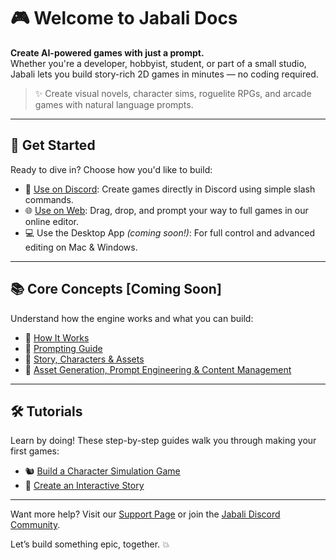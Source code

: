 # 🎮 Welcome to Jabali Docs

**Create AI-powered games with just a prompt.**  
Whether you're a developer, hobbyist, student, or part of a small studio, Jabali lets you build story-rich 2D games in minutes — no coding required.

> ✨ Create visual novels, character sims, roguelite RPGs, and arcade games with natural language prompts.

---

## 🚀 Get Started

Ready to dive in? Choose how you'd like to build:

- 🧵 [Use on Discord](discord.md): Create games directly in Discord using simple slash commands.
- 🌐 [Use on Web](web.md): Drag, drop, and prompt your way to full games in our online editor.
- 💻 Use the Desktop App *(coming soon!)*: For full control and advanced editing on Mac & Windows.

---

## 📚 Core Concepts [Coming Soon]

Understand how the engine works and what you can build:

- 🎯 [How It Works](core/how-it-works.md)
- 🧠 [Prompting Guide](core/prompting.md)
- 🧩 [Story, Characters & Assets](core/story-characters-assets.md)
- 🔄 [Asset Generation, Prompt Engineering & Content Management](core/generation-and-management.md)

---

## 🛠 Tutorials

Learn by doing! These step-by-step guides walk you through making your first games:

- 🐿 [Build a Character Simulation Game](tutorials/character-sim.md)
- 📖 [Create an Interactive Story](tutorials/interactive-story.md)

---

Want more help? Visit our [Support Page](support.md) or join the [Jabali Discord Community](https://discord.gg/jabali).

Let’s build something epic, together. 💥

